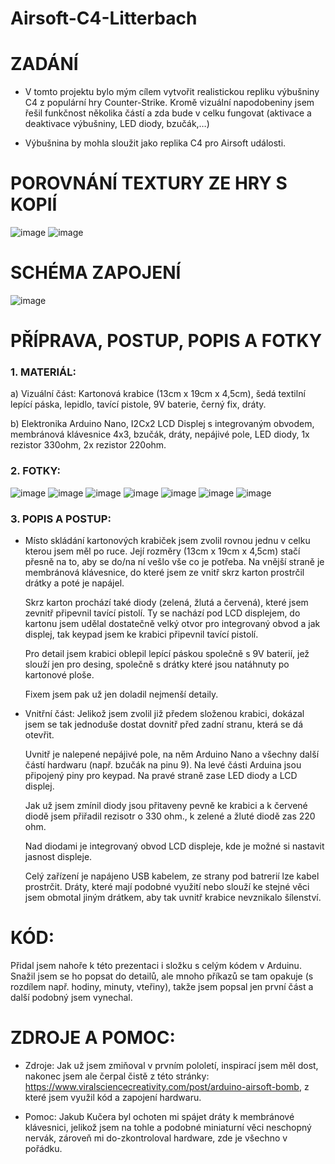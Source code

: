 # Airsoft-C4-Litterbach

# ZADÁNÍ

* V tomto projektu bylo mým cílem vytvořit realistickou repliku výbušniny C4 z populární hry Counter-Strike. Kromě vizuální napodobeniny jsem řešil funkčnost několika částí a zda bude v celku fungovat (aktivace a deaktivace výbušniny, LED diody, bzučák,…)

* Výbušnina by mohla sloužit jako replika C4 pro Airsoft události.

# POROVNÁNÍ TEXTURY ZE HRY S KOPIÍ

![image](https://cdn.discordapp.com/attachments/888092043803504730/1241105452851269732/csc4texture.png?ex=6648fd06&is=6647ab86&hm=067ca8167984efe412f07649b95a46f2cf91a2a9e66cfc23e89745a7e19c5933&) ![image](https://cdn.discordapp.com/attachments/888092043803504730/1241105452608127102/csc4irl.png?ex=6648fd06&is=6647ab86&hm=4b0224bea5126a228146ff6fdcd65305379026c8f3e8b31226050ed9bb468c19&)

# SCHÉMA ZAPOJENÍ

![image](https://cdn.discordapp.com/attachments/888092043803504730/1241111197965746218/Vystrizek.PNG?ex=66490260&is=6647b0e0&hm=255efdacc2c88dc32b3b883f21b73613d86d2d6855345c2f19b3436b2020fc10&)

# PŘÍPRAVA, POSTUP, POPIS A FOTKY

### 1. MATERIÁL:

a) Vizuální část: Kartonová krabice (13cm x 19cm x 4,5cm), šedá textilní lepící páska, lepidlo, tavící pistole, 9V baterie, černý fix, dráty.

b) Elektronika Arduino Nano, I2Cx2 LCD Displej s integrovaným obvodem, membránová klávesnice 4x3, bzučák, dráty, nepájivé pole, LED diody, 1x rezistor 330ohm, 2x rezistor 220ohm.

### 2. FOTKY:

![image](https://cdn.discordapp.com/attachments/888092043803504730/1241114047336677437/696C6ED7-208D-45B3-A180-6A7A6C03B23C.jpg?ex=66490507&is=6647b387&hm=ac4b674562e8d82aba58c91f95b67c873da108a39783d04ee93b2276589e75d3&) ![image](https://cdn.discordapp.com/attachments/888092043803504730/1241114046971908176/182B3470-330A-43CF-B3BA-EE7E0609CBCB.jpg?ex=66490507&is=6647b387&hm=c233ab701bc1567c1ccc19e6656215cea027c9e91ddd288f062836a797491574&) ![image](https://cdn.discordapp.com/attachments/888092043803504730/1241114046694948916/C794CA2C-D8F6-43BC-BC24-CAA8A3E08781.jpg?ex=66490507&is=6647b387&hm=f68cad9c923822591a6bc8651edd53682c32d54a479d58b7b607f752c0071b50&) ![image](https://cdn.discordapp.com/attachments/888092043803504730/1241114045264826458/2E807ED2-5CFD-4A8B-A55E-A033DE5DEBFC.jpg?ex=66490507&is=6647b387&hm=0a79537ff17d04f379be5ee1bd130029c379aaf0e07db98de3c26116079d2b45&) ![image](https://cdn.discordapp.com/attachments/888092043803504730/1241114045675737088/9D60E382-7BE4-41D9-BCF8-B285F3A6BF5E.jpg?ex=66490507&is=6647b387&hm=44e41427304c992bea0daa9ef6415128029824b3cfdbd2b4c570af84c1c77a92&) ![image](https://cdn.discordapp.com/attachments/888092043803504730/1241114046057414676/84446D6F-63CD-40CD-BB98-EE4A585FA66D.jpg?ex=66490507&is=6647b387&hm=87e70b157ac641b8f5e32a92fd770edf99563c0435f8836752fb5cb9777dd32d&) ![image](https://cdn.discordapp.com/attachments/888092043803504730/1241114047735271474/AAAA7F8C-CBDB-49D3-AEE9-641A1301345C.jpg?ex=66490507&is=6647b387&hm=b1f5d3f820cc2894e1dbc0e40f24080c9fa11c052d642eefddd3a4b281287c70&)

### 3. POPIS A POSTUP:

* Místo skládání kartonových krabiček jsem zvolil rovnou jednu v celku kterou jsem měl po ruce. Její rozměry (13cm x 19cm x 4,5cm) stačí přesně na to, aby se do/na ní vešlo vše co je potřeba. Na vnější straně je membránová klávesnice, do které jsem ze vnitř skrz karton prostrčil drátky a poté je napájel. 

  Skrz karton prochází také diody (zelená, žlutá a červená), které jsem zevnitř připevnil tavící pistolí.
Ty se nachází pod LCD displejem, do kartonu jsem udělal dostatečně velký otvor pro integrovaný obvod a jak displej, tak keypad jsem ke krabici připevnil tavící pistolí.

  Pro detail jsem krabici oblepil lepící páskou společně s 9V baterií, jež slouží jen pro desing, společně s drátky které jsou natáhnuty po kartonové ploše.

  Fixem jsem pak už jen doladil nejmenší detaily.

* Vnitřní část: Jelikož jsem zvolil již předem složenou krabici, dokázal jsem se tak jednoduše dostat dovnitř před zadní stranu, která se dá otevřit.

  Uvnitř je nalepené nepájivé pole, na něm Arduino Nano a všechny další částí hardwaru (např. bzučák na pinu 9). Na levé části Arduina jsou připojený piny pro keypad. Na pravé straně zase LED diody a LCD displej. 

  Jak už jsem zmínil diody jsou přitaveny pevně ke krabici a k červené diodě jsem přiřadil rezisotr o 330 ohm., k zelené a žluté diodě zas 220 ohm.

  Nad diodami je integrovaný obvod LCD displeje, kde je možné si nastavit jasnost displeje.

  Celý zařízení je napájeno USB kabelem, ze strany pod batrerií lze kabel prostrčit. Dráty, které mají podobné využití nebo slouží ke stejné věci jsem obmotal jiným drátkem, aby tak uvnitř krabice nevznikalo šílenství.

# KÓD:

Přidal jsem nahoře k této prezentaci i složku s celým kódem v Arduinu. Snažil jsem se ho popsat do detailů, ale mnoho příkazů se tam opakuje (s rozdílem např. hodiny, minuty, vteřiny), takže jsem popsal jen první část a další podobný jsem vynechal.

# ZDROJE A POMOC:

* Zdroje: Jak už jsem zmiňoval v prvním pololetí, inspirací jsem měl dost, nakonec jsem ale čerpal čistě z této stránky: https://www.viralsciencecreativity.com/post/arduino-airsoft-bomb, z které jsem využil kód a zapojení hardwaru.

* Pomoc: Jakub Kučera byl ochoten mi spájet dráty k membránové klávesnici, jelikož jsem na tohle a podobné miniaturní věci neschopný nervák, zároveň mi do-zkontroloval hardware, zde je všechno v pořádku.
